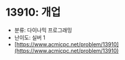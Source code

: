 # 13910: 개업

- 분류: 다이나믹 프로그래밍
- 난이도: 실버 1
- [https://www.acmicpc.net/problem/13910](https://www.acmicpc.net/problem/13910)